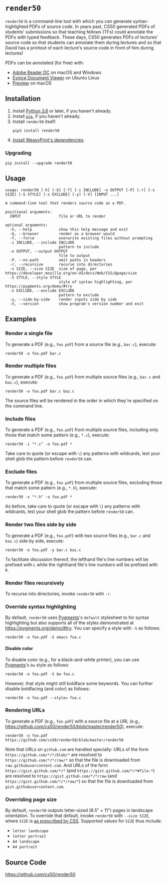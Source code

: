 # `render50`

`render50` is a command-line tool with which you can generate syntax-highlighted PDFs of source code. In years past, CS50 generated PDFs of students' submissions so that teaching fellows (TFs) could annotate the PDFs with typed feedback. These days, CS50 generates PDFs of lectures' source code so that students can annotate them during lectures and so that David has a printout of each lecture's source code in front of him during lectures!

PDFs can be annotated (for free) with:

- [Adobe Reader DC](https://acrobat.adobe.com/us/en/acrobat/pdf-reader.html) on macOS and Windows
- [Evince Document Viewer](https://help.ubuntu.com/community/Evince) on Ubuntu Linux
- [Preview](https://support.apple.com/en-us/HT201740) on macOS

## Installation

1. Install [Python 3.6](/python) or later, if you haven't already.
1. Install [`pip`](/pip), if you haven't already.
1. Install `render50` itself:
    ```
    pip3 install render50
    ```
1. [Install WeasyPrint's dependencies](http://weasyprint.readthedocs.io/en/latest/install.html).

### Upgrading

```
pip install --upgrade render50
```

## Usage

```text
usage: render50 [-h] [-b] [-f] [-i INCLUDE] -o OUTPUT [-P] [-r] [-s SIZE] [-S STYLE] [-x EXCLUDE] [-y] [-V] [INPUT ...]

A command-line tool that renders source code as a PDF.

positional arguments:
  INPUT                 file or URL to render

optional arguments:
  -h, --help            show this help message and exit
  -b, --browser         render as a browser would
  -f, --force           overwrite existing files without prompting
  -i INCLUDE, --include INCLUDE
                        pattern to include
  -o OUTPUT, --output OUTPUT
                        file to output
  -P, --no-path         omit paths in headers
  -r, --recursive       recurse into directories
  -s SIZE, --size SIZE  size of page, per https://developer.mozilla.org/en-US/docs/Web/CSS/@page/size
  -S STYLE, --style STYLE
                        style of syntax highlighting, per https://pygments.org/demo/#try
  -x EXCLUDE, --exclude EXCLUDE
                        pattern to exclude
  -y, --side-by-side    render inputs side by side
  -V, --version         show program's version number and exit
```

## Examples

### Render a single file

To generate a PDF (e.g., `foo.pdf`) from a source file (e.g., `bar.c`), execute:

```
render50 -o foo.pdf bar.c
```

### Render multiple files

To generate a PDF (e.g., `foo.pdf`) from multiple source files (e.g., `bar.c` and `baz.c`), execute:

```
render50 -o foo.pdf bar.c baz.c
```

The source files will be rendered in the order in which they're specified on the command line.

### Include files

To generate a PDF (e.g., `foo.pdf`) from multiple source files, including only those that match some pattern (e.g., `*.c`), execute:

```
render50 -i "*.c" -o foo.pdf *
```

Take care to quote (or escape with `\`) any patterns with wildcards, lest your shell glob the pattern before `render50` can.

### Exclude files

To generate a PDF (e.g., `foo.pdf`) from multiple source files, excluding those that match some pattern (e.g., `*.h`), execute:

```
render50 -x "*.h" -o foo.pdf *
```

As before, take care to quote (or escape with `\`) any patterns with wildcards, lest your shell glob the pattern before `render50` can.

### Render two files side by side

To generate a PDF (e.g., `foo.pdf`) with two source files (e.g., `bar.c` and `baz.c`) side by side, execute:

```
render50 -o foo.pdf -y bar.c baz.c
```

To facilitate discussion thereof, the lefthand file's line numbers will be prefixed with `L` while the righthand file's line numbers will be prefixed with `R`.

### Render files recursively

To recurse into directories, invoke `render50` with `-r`.

### Override syntax highlighting

By default, `render50` uses [Pygments](https://pygments.org/)'s `default` stylesheet to for syntax highlighting but also supports all of the styles demonstrated at <https://pygments.org/demo/#try>. You can specify a style with `-S` as follows:

```
render50 -o foo.pdf -S emacs foo.c
```

#### Disable color

To disable color (e.g., for a black-and-white printer), you can use [Pygments](https://pygments.org/)'s `bw` style as follows:

```
render50 -o foo.pdf -S bw foo.c
```

However, that style might still boldface some keywords. You can further disable boldfacing (and color) as follows:

```
render50 -o foo.pdf --style= foo.c
```

### Rendering URLs

To generate a PDF (e.g., `foo.pdf`) with a source file at a URL (e.g., https://github.com/cs50/render50/blob/master/render50), execute:

```
render50 -o foo.pdf https://github.com/cs50/render50/blob/master/render50
```

Note that URLs on `github.com` are handled specially: URLs of the form `https://github.com/*/*/blob/*` are resolved to `https://github.com/*/*/raw/*` so that the file is downloaded from `raw.githubusercontent.com`. And URLs of the form `https://gist.github.com/*/*` (and `https://gist.github.com/*/*#file-*`) are resolved to `https://gist.github.com/*/*/raw` (and `https://gist.github.com/*/*/raw/*`) so that the file is downloaded from `gist.githubusercontent.com`.

### Overriding page size

By default, `render50` outputs letter-sized (8.5" × 11") pages in landscape orientation. To override that default, invoke `render50` with `--size SIZE`, where `SIZE` is [as prescribed by CSS](https://developer.mozilla.org/en-US/docs/Web/CSS/@page/size). Supported values for `SIZE` thus include:

- `letter landscape`
- `letter portrait`
- `A4 landscape`
- `A4 portrait`

## Source Code

<https://github.com/cs50/render50>
